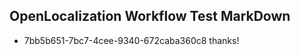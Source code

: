 ## OpenLocalization Workflow Test MarkDown
* 7bb5b651-7bc7-4cee-9340-672caba360c8 
thanks!<!--HONumber=Mar16_HO2-->
